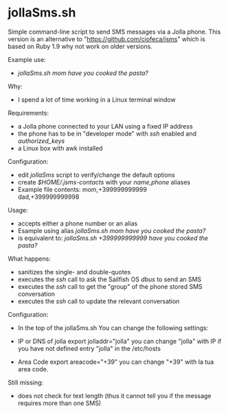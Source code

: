 jollaSms.sh
====

Simple command-line script to send SMS messages via a Jolla phone.
This version is an alternative to "https://github.com/ciofeca/jsms" which is based on Ruby 1.9
why not work on older versions.



Example use:
- *jollaSms.sh mom have you cooked the pasta?*

Why:
- I spend a lot of time working in a Linux terminal window

Requirements:
- a Jolla phone connected to your LAN using a fixed IP address
- the phone has to be in "developer mode" with *ssh* enabled and *authorized_keys*
- a Linux box with awk installed

Configuration:
- edit *jollaSms* script to verify/change the default options
- create *$HOME/.jsms-contacts* with your *name,phone* aliases
- Example file contents: 
mom,+399999999999	
dad,+399999999998

Usage:
- accepts either a phone number or an alias
- Esample using alias
  *jollaSms.sh mom have you cooked the pasta?*
- is equivalent to:
  *jollaSms.sh +399999999999 have you cooked the pasta?*

What happens:
- sanitizes the single- and double-quotes
- executes the *ssh* call to ask the Sailfish OS *dbus* to send an SMS
- executes the *ssh* call to get the "group" of the phone stored SMS conversation
- executes the *ssh* call to update the relevant conversation

Configuration:
- In the top of the jollaSms.sh You can change the following settings:
 * IP or DNS of jolla
  export jolladdr="jolla"
  you can change "jolla" with IP if you have not defined entry "jolla" 
  in the /etc/hosts

 * Area Code
  export areacode="+39"
  you can change "+39" with la tua area code. 

Still missing:
- does not check for text length (thus it cannot tell you if the message requires more than one SMS)
